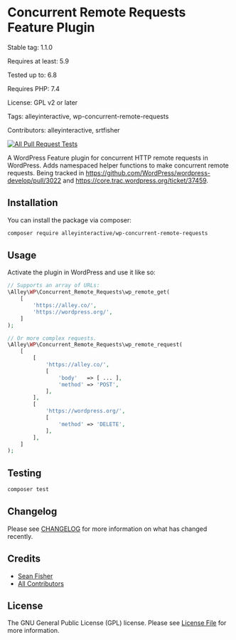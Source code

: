 # Concurrent Remote Requests Feature Plugin

Stable tag: 1.1.0

Requires at least: 5.9

Tested up to: 6.8

Requires PHP: 7.4

License: GPL v2 or later

Tags: alleyinteractive, wp-concurrent-remote-requests

Contributors: alleyinteractive, srtfisher

[![All Pull Request Tests](https://github.com/alleyinteractive/wp-concurrent-remote-requests/actions/workflows/tests.yml/badge.svg?branch=main)](https://github.com/alleyinteractive/wp-concurrent-remote-requests/actions/workflows/tests.yml)

A WordPress Feature plugin for concurrent HTTP remote requests in WordPress.
Adds namespaced helper functions to make concurrent remote requests. Being
tracked in
https://github.com/WordPress/wordpress-develop/pull/3022 and
https://core.trac.wordpress.org/ticket/37459.

## Installation

You can install the package via composer:

```bash
composer require alleyinteractive/wp-concurrent-remote-requests
```

## Usage

Activate the plugin in WordPress and use it like so:

```php
// Supports an array of URLs:
\Alley\WP\Concurrent_Remote_Requests\wp_remote_get(
	[
		'https://alley.co/',
		'https://wordpress.org/',
	]
);

// Or more complex requests.
\Alley\WP\Concurrent_Remote_Requests\wp_remote_request(
	[
		[
			'https://alley.co/',
			[
				'body'   => [ ... ],
				'method' => 'POST',
			],
		],
		[
			'https://wordpress.org/',
			[
				'method' => 'DELETE',
			],
		],
	]
);

```

## Testing

```bash
composer test
```

## Changelog

Please see [CHANGELOG](CHANGELOG.md) for more information on what has changed recently.

## Credits

- [Sean Fisher](https://github.com/srtfisher)
- [All Contributors](../../contributors)

## License

The GNU General Public License (GPL) license. Please see [License File](LICENSE) for more information.
